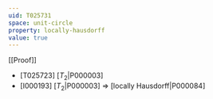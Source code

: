 ```yaml
---
uid: T025731
space: unit-circle
property: locally-hausdorff
value: true
---
```

[[Proof]]

* [T025723] [$T_2$|P000003]
* [I000193] [$T_2$|P000003] => [locally Hausdorff|P000084]

